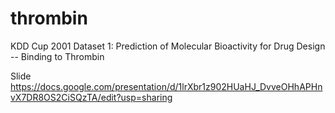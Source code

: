 # thrombin
KDD Cup 2001  Dataset 1: Prediction of Molecular Bioactivity for Drug Design -- Binding to Thrombin

Slide
https://docs.google.com/presentation/d/1lrXbr1z902HUaHJ_DvveOHhAPHnvX7DR8OS2CiSQzTA/edit?usp=sharing